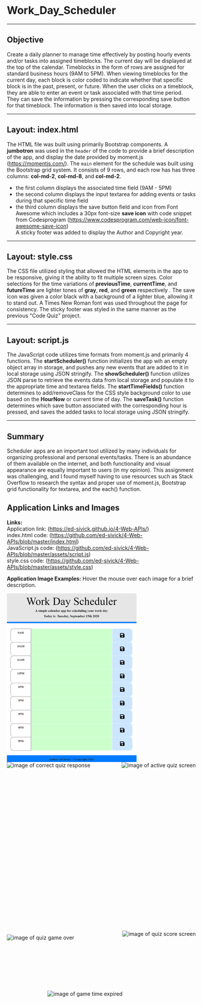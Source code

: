 # Work_Day_Scheduler
___
## Objective
Create a daily planner to manage time effectively by posting hourly events and/or tasks into assigned timeblocks.  The current day will be displayed at the top of the calendar.  Timeblocks in the form of rows are assigned for standard business hours (9AM to 5PM).  When viewing timeblocks for the current day, each block is color coded to indicate whether that specific block is in the past, present, or future.  When the user clicks on a timeblock, they are able to enter an event or task associated with that time period.  They can save the information by pressing the corresponding save button for that timeblock.  The information is then saved into local storage.

___
## Layout: index.html
The HTML file was built using primarily Bootstrap components. A **jumbotron** was used in the `header` of the code to provide a brief description of the app, and display the date provided by moment.js (https://momentjs.com/). The `main` element for the schedule was built using the Bootstrap grid system.  It consists of 9 rows, and each row has has three columns: **col-md-2**, **col-md-8**, and **col-md-2**.
- the first column displays the associated time field (9AM - 5PM)
- the second column displays the input textarea for adding events or tasks during that specific time field
- the third column displays the save button field and icon from Font Awesome which includes a 30px font-size **save icon** with code snippet from Codesprogram (https://www.codesprogram.com/web-icon/font-awesome-save-icon)   
A sticky footer was added to display the Author and Copyright year.  
  
___
## Layout: style.css
The CSS file utilized styling that allowed the HTML elements in the app to be responsive, giving it the ability to fit multiple screen sizes.  Color selections for the time variations of **previousTime**, **currentTime**, and **futureTime** are lighter tones of **gray**, **red**, and **green** respectively .  The save icon was given a color black with a background of a lighter blue, allowing it to stand out.  A Times New Roman font was used throughout the page for consistency.  The sticky footer was styled in the same manner as the previous "Code Quiz" project.

___
## Layout: script.js
The JavaScript code utilizes time formats from moment.js and primarily 4 functions. The **startScheduler()** function initializes the app wih an empty object array in storage, and pushes any new events that are added to it in local storage using JSON stringify. The **showScheduler()** function utilizes JSON parse to retrieve the events data from local storage and populate it to the appropriate time and textarea fields. The **startTimeFields()** function determines to add/removeClass for the CSS style background color to use based on the **HourNow** or current time of day. The **saveTask()** function determines which save button associated with the corresponding hour is pressed, and saves the added tasks to local storage using JSON stringify.

___
## Summary
Scheduler apps are an important tool utilized by many individuals for organizing professional and personal events/tasks.  There is an abundance of them available on the internet, and both functionality and visual appearance are equally important to users (in my opinion).
This assignment was challenging, and I found myself having to use resources such as Stack Overflow to research the syntax and proper use of moment.js, Bootstrap grid functionality for textarea, and the each() function. 


## Application Links and Images  
**Links:**  
Application link: (https://ed-sivick.github.io/4-Web-APIs/)  
index.html code: (https://github.com/ed-sivick/4-Web-APIs/blob/master/index.html)  
JavaScript.js code: (https://github.com/ed-sivick/4-Web-APIs/blob/master/assets/script.js)  
style.css code: (https://github.com/ed-sivick/4-Web-APIs/blob/master/assets/style.css)

**Application Image Examples:** Hover the mouse over each image for a brief description. 
<p align="left">
  <img src="assets/images/schedule_new.png" height="450" align="left" title="image of daily schedule showing future timeblocks with no tasks added" alt="image of daily schedule showing future timeblocks with no tasks added">
  
  <img src="assets/images/quiz2.png" height="450" align="right" title="image of active quiz screen" alt="image of active quiz screen">
  </p>

  <p align="left">
  <img src="assets/images/quiz3.png" height="450" style="float:left; margin-bottom: 10px;" title="image of correct quiz response" alt="image of correct quiz response">
  
  <img src="assets/images/score1.png" height="450" align="right" title="image of quiz score screen" alt="image of quiz score screen">
  </p>

   <p align="left">
  <img src="assets/images/game_over1.png" height="150" align="left" title="image of quiz game over" alt="image of quiz game over">
  
  <img src="assets/images/game_over2.png" height="100" align="right" title="image of game time expired" alt="image of game time expired">
  </p>